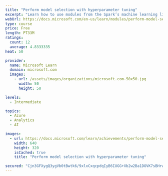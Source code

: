```yaml
---
title: "Perform model selection with hyperparameter tuning"
excerpt: "Learn how to use modules from the Spark’s machine learning library for hyperparameter tuning and model selection."
webUrl: https://docs.microsoft.com/en-us/learn/modules/perform-model-selection-with-hyperparameter-tuning/
type: course
price: Free
length: PT33M
ratings:
  count: 12
  average: 4.8333335
heat: 50

provider:
  name: Microsoft Learn
  domain: microsoft.com
  images:
    - url: /assets/images/organizations/microsoft.com-50x50.jpg
      width: 50
      height: 50

levels:
  - Intermediate

topics:
  - Azure
  - Analytics
  - AI

images:
  - url: https://docs.microsoft.com/learn/achievements/perform-model-selection-with-hyperparameter-tuning-social.png
    width: 640
    height: 320
    isCached: true
    title: "Perform model selection with hyperparameter tuning"

secured: "Cjn3GFXygQ3ygVb0tBwtk6/9xlxCxqcpdqIyB6IUGG+Xb2w2Ba1DOVK7sBHrw4ohUQ9gp/hMi8vsXuXelTxXjKxjqQ0KVYf4WXCrVokhtn8yb8PBSrkeiKgjYPNy2z05WIp6NjaKdvsLNHQ6ezKVWUfMrxr/MxCW69B4NiGAEwrhZk6ElNcgBrkTQRXzaQfvwZQbDYHLoQIUok9X1P39worZfSQ+hrmk6MmU1OEJYEAcVhgP3QAP9NK7s/hoEutz3wlAwaG0XKkUGN4AMOzchwh+P30S1c9aH2tcXBYxrgYoQxVCVm2YQulUDEAzZ5dMplgRIlYdOy51QdBSUEUFCxqwKtkh81venTty4pKSRUFLKDEkstEQoEGR5XmL7CLdJnjsSNTzSSAjGN9ZWNqfRw==;qAWJnAhxpe2XasUNmhfifA=="
---
```


